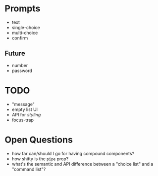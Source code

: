 # Prompts

- text
- single-choice
- multi-choice
- confirm

## Future

- number
- password

# TODO

- "message"
- empty list UI
- API for _styling_
- focus-trap

# Open Questions

- how far can/should I go for having compound components?
- how shitty is the `pipe` prop?
- what's the semantic and API difference between a "choice list" and a "command list"?
